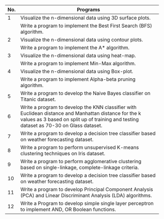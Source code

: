 | No.  | Programs                                                                                      |
|----|-------------------------------------------------------------------------------------------|
| 1  | Visualize the n-dimensional data using 3D surface plots.                                   |
|    | Write a program to implement the Best First Search (BFS) algorithm.                       |
| 2  | Visualize the n-dimensional data using contour plots.                                     |
|    | Write a program to implement the A* algorithm.                                            |
| 3  | Visualize the n-dimensional data using heat-map.                                          |
|    | Write a program to implement Min-Max algorithm.                                           |
| 4  | Visualize the n-dimensional data using Box-plot.                                          |
|    | Write a program to implement Alpha-beta pruning algorithm.                                |
| 5  | Write a program to develop the Naive Bayes classifier on Titanic dataset.                 |
| 6  | Write a program to develop the KNN classifier with Euclidean distance and Manhattan distance for the k values as 3 based on split up of training and testing dataset as 70-30 on Glass dataset. |
| 7  | Write a program to develop a decision tree classifier based on weather forecasting dataset.|
| 8  | Write a program to perform unsupervised K-means clustering techniques on Iris dataset.    |
| 9  | Write a program to perform agglomerative clustering based on single-linkage, complete-linkage criteria. |
| 10 | Write a program to develop a decision tree classifier based on weather forecasting dataset.|
| 11 | Write a program to develop Principal Component Analysis (PCA) and Linear Discriminant Analysis (LDA) algorithms. |
| 12 | Write a Program to develop simple single layer perceptron to implement AND, OR Boolean functions. |
